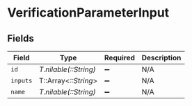 # VerificationParameterInput


## Fields

| Field                 | Type                  | Required              | Description           |
| --------------------- | --------------------- | --------------------- | --------------------- |
| `id`                  | *T.nilable(::String)* | :heavy_minus_sign:    | N/A                   |
| `inputs`              | T::Array<*::String*>  | :heavy_minus_sign:    | N/A                   |
| `name`                | *T.nilable(::String)* | :heavy_minus_sign:    | N/A                   |
